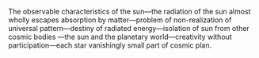The observable characteristics of the sun—the radiation of the sun almost wholly escapes absorption by matter—problem of non-realization of universal pattern—destiny of radiated energy—isolation of sun from other cosmic bodies —the sun and the planetary world—creativity without participation—each star vanishingly small part of cosmic plan.